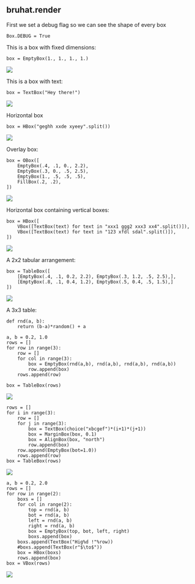 
bruhat.render
-------------

First we set a debug flag so we can see the shape of every box

    Box.DEBUG = True

This is a box with fixed dimensions:

    box = EmptyBox(1., 1., 1., 1.)

<img src="pic-empty.svg" class="center">

This is a box with text:

    box = TextBox("Hey there!")

<img src="pic-text.svg" class="center">

Horizontal box

    box = HBox("geghh xxde xyeey".split())

<img src="pic-hbox-text.svg" class="center">

Overlay box:

    box = OBox([
        EmptyBox(.4, .1, 0., 2.2),
        EmptyBox(.3, 0., .5, 2.5),
        EmptyBox(1., .5, .5, .5),
        FillBox(.2, .2),
    ])

<img src="pic-obox.svg" class="center">

Horizontal box containing vertical boxes:

    box = HBox([
        VBox([TextBox(text) for text in "xxx1 ggg2 xxx3 xx4".split()]),
        VBox([TextBox(text) for text in "123 xfdl sdal".split()]),
    ])

<img src="pic-hbox-vbox.svg" class="center">

A 2x2 tabular arrangement:

    box = TableBox([
        [EmptyBox(.4, .1, 0.2, 2.2), EmptyBox(.3, 1.2, .5, 2.5),],
        [EmptyBox(.8, .1, 0.4, 1.2), EmptyBox(.5, 0.4, .5, 1.5),]
    ])

<img src="pic-table.svg" class="center">

A 3x3 table:

    def rnd(a, b):
        return (b-a)*random() + a

    a, b = 0.2, 1.0
    rows = []
    for row in range(3):
        row = []
        for col in range(3):
            box = EmptyBox(rnd(a,b), rnd(a,b), rnd(a,b), rnd(a,b))
            row.append(box)
        rows.append(row)

    box = TableBox(rows)

<img src="pic-table-2.svg" class="center">


    rows = []
    for i in range(3):
        row = []
        for j in range(3):
            box = TextBox(choice("xbcgef")*(i+1)*(j+1))
            box = MarginBox(box, 0.1)
            box = AlignBox(box, "north")
            row.append(box)
        row.append(EmptyBox(bot=1.0))
        rows.append(row)
    box = TableBox(rows)

<img src="pic-table-3.svg" class="center">


    a, b = 0.2, 2.0
    rows = []
    for row in range(2):
        boxs = []
        for col in range(2):
            top = rnd(a, b)
            bot = rnd(a, b)
            left = rnd(a, b)
            right = rnd(a, b)
            box = EmptyBox(top, bot, left, right)
            boxs.append(box)
        boxs.append(TextBox("Hig%d !"%row))
        #boxs.append(TextBox(r"$\to$"))
        box = HBox(boxs)
        rows.append(box)
    box = VBox(rows)

<img src="pic-table-4.svg" class="center">


